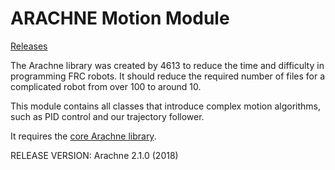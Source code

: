 ARACHNE Motion Module
=================
[Releases](https://github.com/Team4613-BarkerRedbacks/Arachne-Motion-Module/releases)

The Arachne library was created by 4613 to reduce the time and difficulty in programming FRC robots. It should reduce the required number of files for a complicated robot from over 100 to around 10.

This module contains all classes that introduce complex motion algorithms, such as PID control and our trajectory follower.

It requires the [core Arachne library](https://github.com/Team4613-BarkerRedbacks/Arachne/releases).

RELEASE VERSION: Arachne 2.1.0 (2018)
